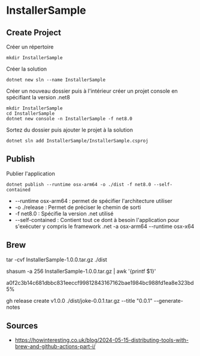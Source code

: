 # InstallerSample

## Create Project

Créer un répertoire
```
mkdir InstallerSample
``` 

Créer la solution

```
dotnet new sln --name InstallerSample
```
Créer un nouveau dossier puis à l'intérieur créer un projet console en spécifiant la version .net8
```
mkdir InstallerSample
cd InstallerSample
dotnet new console -n InstallerSample -f net8.0
``` 

Sortez du dossier puis ajouter le projet à la solution
```
dotnet sln add InstallerSample/InstallerSample.csproj  
```

## Publish

Publier l'application
```
dotnet publish --runtime osx-arm64 -o ./dist -f net8.0 --self-contained
```

- --runtime osx-arm64 :  permet de spécifier l'architecture utiliser
- -o ./release : Permet de préciser le chemin de sorti
- -f net8.0 : Spécifie la version .net utilisé
- --self-contained : Contient tout ce dont à besoin l'application pour s'exécuter y compris le framework .net
-a osx-arm64 
--runtime osx-x64

## Brew

tar -cvf InstallerSample-1.0.0.tar.gz ./dist

shasum -a 256 InstallerSample-1.0.0.tar.gz | awk '{printf $1}'

a0f2c3b14c681dbbc831eeccf99812843167162bae1984bc988fd1ea8e323bd5%

gh release create v1.0.0 ./dist/joke-0.0.1.tar.gz --title "0.0.1" --generate-notes

## Sources

- https://howinteresting.co.uk/blog/2024-05-15-distributing-tools-with-brew-and-github-actions-part-i/

